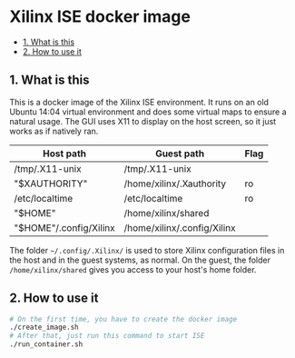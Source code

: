 # Xilinx ISE docker image <!-- omit in toc -->

- [1. What is this](#1-what-is-this)
- [2. How to use it](#2-how-to-use-it)

## 1. What is this

This is a docker image of the Xilinx ISE environment. It runs on an old Ubuntu 14:04 virtual environment and does some virtual maps to ensure a natural usage. The GUI uses X11 to display on the host screen, so it just works as if natively ran.

Host path              | Guest path                  | Flag
-----------------------|-----------------------------|------
/tmp/.X11-unix         | /tmp/.X11-unix              |
"$XAUTHORITY"          | /home/xilinx/.Xauthority    | ro
/etc/localtime         | /etc/localtime              | ro
"$HOME"                | /home/xilinx/shared         |
"$HOME"/.config/Xilinx | /home/xilinx/.config/Xilinx |

The folder `~/.config/.Xilinx/` is used to store Xilinx configuration files in the host and in the guest systems, as normal. On the guest, the folder `/home/xilinx/shared` gives you access to your host's home folder.

## 2. How to use it

```bash
# On the first time, you have to create the docker image
./create_image.sh
# After that, just run this command to start ISE
./run_container.sh
```

